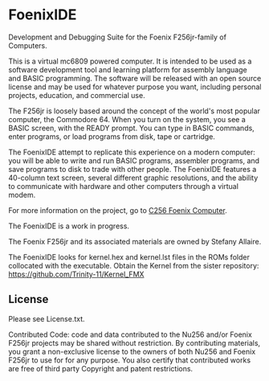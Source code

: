 # FoenixIDE

Development and Debugging Suite for the Foenix F256jr-family of Computers.

This is a virtual mc6809 powered computer. It is intended to be used as a software development tool and learning platform for assembly language and BASIC programming. The software will be released with an open source license and may be used for whatever purpose you want, including personal projects, education, and commercial use.

The F256jr is loosely based around the concept of the world's most popular computer, the Commodore 64. When you turn on the system, you see a BASIC screen, with the READY prompt. You can type in BASIC commands, enter programs, or load programs from disk, tape or cartridge.

The FoenixIDE attempt to replicate this experience on a modern computer: you will be able to write and run BASIC programs, assembler programs, and save programs to disk to trade with other people. The FoenixIDE features a 40-column text screen, several different graphic resolutions, and the ability to communicate with hardware and other computers through a virtual modem.

For more information on the project, go to [C256 Foenix Computer](https://www.c256foenix.com/).

The FoenixIDE is a work in progress.

The Foenix F256jr and its associated materials are owned by Stefany Allaire.

The FoenixIDE looks for kernel.hex and kernel.lst files in the ROMs folder collocated with the executable.  Obtain the Kernel from the sister repository: https://github.com/Trinity-11/Kernel_FMX

## License

Please see License.txt.

Contributed Code: code and data contributed to the Nu256 and/or Foenix F256jr projects may be shared without restriction. By contributing materials, you grant a non-exclusive license to the owners of both Nu256 and Foenix F256jr to use for for any purpose. You also certify that contributed works are free of third party Copyright and patent restrictions.
